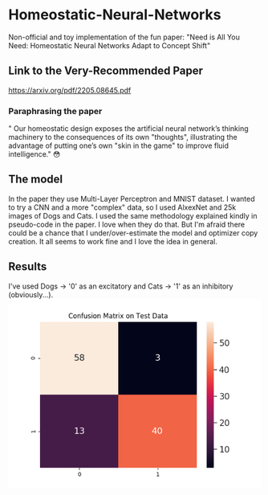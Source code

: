 # Homeostatic-Neural-Networks
Non-official and toy implementation of the fun paper: "Need is All You Need: Homeostatic Neural Networks Adapt to Concept Shift"


## Link to the Very-Recommended Paper
https://arxiv.org/pdf/2205.08645.pdf


### Paraphrasing the paper
" Our homeostatic design exposes the artificial neural network’s thinking machinery to the consequences of its own "thoughts", illustrating the advantage of putting one’s own "skin in the game" to improve fluid intelligence." 😳


## The model
In the paper they use Multi-Layer Perceptron and MNIST dataset. I wanted to try a CNN and a more "complex" data, so I used AlxexNet and 25k images of Dogs and Cats. I used the same methodology explained kindly in pseudo-code in the paper. I love when they do that. But I'm afraid there could be a chance that I under/over-estimate the model and optimizer copy creation. It all seems to work fine and I love the idea in general.

## Results
I've used Dogs -> '0' as an excitatory and Cats -> '1' as an inhibitory (obviously...).
![](./confusion_matrix.png)

